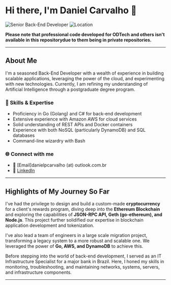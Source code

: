 # Hi there, I'm Daniel Carvalho 👋

![Senior Back-End Developer](https://img.shields.io/badge/Role-Senior%20Back--End%20Developer-blue) ![Location](https://img.shields.io/badge/Location-Brazil-green)

**Please note that professional code developed for ODTech and others isn't available in this repositorydue to them being in private repositories.**

---

## About Me

I'm a seasoned Back-End Developer with a wealth of experience in building scalable applications, leveraging the power of the cloud, and experimenting with new technologies. Currently, I am refining my understanding of Artificial Intelligence through a postgraduate degree program.

### 🚀 Skills & Expertise

* Proficiency in Go (Golang) and C# for back-end development
* Extensive experience with Amazon AWS for cloud services
* Solid understanding of REST APIs and Docker containers
* Experience with both NoSQL (particularly DynamoDB) and SQL databases
* Command-line wizardry with Bash

### 🌐 Connect with me

* 📧 [Email]danielpcarvalho (at) outlook.com.br
* 🔗 [LinkedIn](https://www.linkedin.com/in/danielpcarvalho/)

---

## Highlights of My Journey So Far

I've had the privilege to design and build a custom-made **cryptocurrency** for a client's rewards program, diving deep into the **Ethereum Blockchain** and exploring the capabilities of **JSON-RPC API, Geth (go-ethereum), and Node.js**. This project further solidified our expertise in blockchain application development and tokenization.

I've also lead a team of engineers in a large scale migration project, transforming a legacy system to a more robust and scalable one. We leveraged the power of **Go, AWS, and DynamoDB** to achieve this.

Before stepping into the world of back-end development, I served as an IT Infrastructure Specialist for a major bank in Brazil. Here, I honed my skills in monitoring, troubleshooting, and maintaining networks, systems, servers, and infrastructure components.

---

